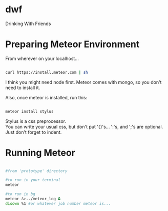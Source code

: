 dwf
===

Drinking With Friends


Preparing Meteor Environment
============================

From wherever on your localhost...

```bash

curl https://install.meteor.com | sh

```

I think you might need node first.
Meteor comes with mongo, so you don't need to install it.

Also, once meteor is installed, run this:

```bash

meteor install stylus

```

Stylus is a css preprocessor.  
You can write your usual css, but don't put '{}'s...  ':'s, and ';'s are optional.
Just don't forget to indent.


Running Meteor
==============

```bash

#from 'prototype' directory

#to run in your terminal
meteor

#to run in bg
meteor &>../meteor_log &
disown %1 #or whatever job number meteor is...

```
